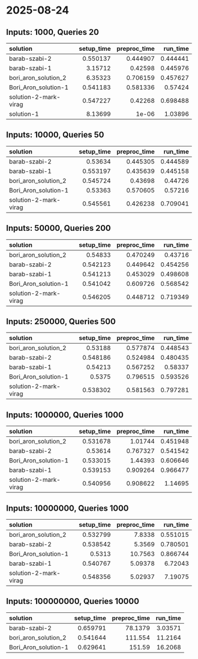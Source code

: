 # 2025-08-24

## Inputs: 1000, Queries 20

| solution              |   setup_time |   preproc_time |   run_time |
|:----------------------|-------------:|---------------:|-----------:|
| barab-szabi-2         |     0.550137 |       0.444907 |   0.444441 |
| barab-szabi-1         |     3.15712  |       0.42598  |   0.445976 |
| bori_aron_solution_2  |     6.35323  |       0.706159 |   0.457627 |
| Bori_Aron_solution-1  |     0.541183 |       0.581336 |   0.57424  |
| solution-2-mark-virag |     0.547227 |       0.42268  |   0.698488 |
| solution-1            |     8.13699  |       1e-06    |   1.03896  |

## Inputs: 10000, Queries 50

| solution              |   setup_time |   preproc_time |   run_time |
|:----------------------|-------------:|---------------:|-----------:|
| barab-szabi-2         |     0.53634  |       0.445305 |   0.444589 |
| barab-szabi-1         |     0.553197 |       0.435639 |   0.445158 |
| bori_aron_solution_2  |     0.545724 |       0.43698  |   0.44726  |
| Bori_Aron_solution-1  |     0.53363  |       0.570605 |   0.57216  |
| solution-2-mark-virag |     0.545561 |       0.426238 |   0.709041 |

## Inputs: 50000, Queries 200

| solution              |   setup_time |   preproc_time |   run_time |
|:----------------------|-------------:|---------------:|-----------:|
| bori_aron_solution_2  |     0.54833  |       0.470249 |   0.43716  |
| barab-szabi-2         |     0.542123 |       0.449642 |   0.454256 |
| barab-szabi-1         |     0.541213 |       0.453029 |   0.498608 |
| Bori_Aron_solution-1  |     0.541042 |       0.609726 |   0.568542 |
| solution-2-mark-virag |     0.546205 |       0.448712 |   0.719349 |

## Inputs: 250000, Queries 500

| solution              |   setup_time |   preproc_time |   run_time |
|:----------------------|-------------:|---------------:|-----------:|
| bori_aron_solution_2  |     0.53188  |       0.577874 |   0.448543 |
| barab-szabi-2         |     0.548186 |       0.524984 |   0.480435 |
| barab-szabi-1         |     0.54213  |       0.567252 |   0.58337  |
| Bori_Aron_solution-1  |     0.5375   |       0.796515 |   0.593526 |
| solution-2-mark-virag |     0.538302 |       0.581563 |   0.797281 |

## Inputs: 1000000, Queries 1000

| solution              |   setup_time |   preproc_time |   run_time |
|:----------------------|-------------:|---------------:|-----------:|
| bori_aron_solution_2  |     0.531678 |       1.01744  |   0.451948 |
| barab-szabi-2         |     0.53614  |       0.767327 |   0.541542 |
| Bori_Aron_solution-1  |     0.533015 |       1.44393  |   0.606646 |
| barab-szabi-1         |     0.539153 |       0.909264 |   0.966477 |
| solution-2-mark-virag |     0.540956 |       0.908622 |   1.14695  |

## Inputs: 10000000, Queries 1000

| solution              |   setup_time |   preproc_time |   run_time |
|:----------------------|-------------:|---------------:|-----------:|
| bori_aron_solution_2  |     0.532799 |        7.8338  |   0.551015 |
| barab-szabi-2         |     0.538542 |        5.3569  |   0.780501 |
| Bori_Aron_solution-1  |     0.5313   |       10.7563  |   0.866744 |
| barab-szabi-1         |     0.540767 |        5.09378 |   6.72043  |
| solution-2-mark-virag |     0.548356 |        5.02937 |   7.19075  |

## Inputs: 100000000, Queries 10000

| solution             |   setup_time |   preproc_time |   run_time |
|:---------------------|-------------:|---------------:|-----------:|
| barab-szabi-2        |     0.659791 |        78.1379 |    3.03571 |
| bori_aron_solution_2 |     0.541644 |       111.554  |   11.2164  |
| Bori_Aron_solution-1 |     0.629641 |       151.59   |   16.2068  |